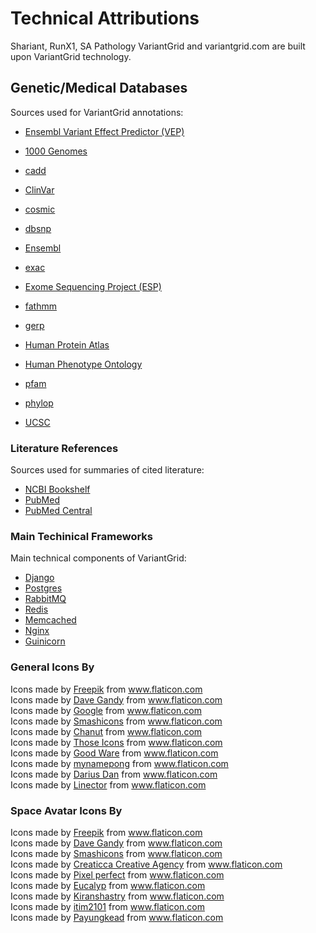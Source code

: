 # Technical Attributions

Shariant, RunX1, SA Pathology VariantGrid and variantgrid.com are built upon VariantGrid technology.

## Genetic/Medical Databases

Sources used for VariantGrid annotations:

* <a href="https://www.ensembl.org/vep">Ensembl Variant Effect Predictor (VEP)</a>

* <a href="http://www.internationalgenome.org/">1000 Genomes</a>
* <a href="http://cadd.gs.washington.edu/home">cadd</a>
* <a href="https://www.ncbi.nlm.nih.gov/clinvar/">ClinVar</a>
* <a href="https://cancer.sanger.ac.uk/cosmic">cosmic</a>
* <a href="https://www.ncbi.nlm.nih.gov/SNP/">dbsnp</a>
* <a href="https://asia.ensembl.org/index.html">Ensembl</a>
* <a href="http://exac.broadinstitute.org/">exac</a>
* <a href="https://evs.gs.washington.edu/">Exome Sequencing Project (ESP)</a>
* <a href="http://fathmm.biocompute.org.uk/">fathmm</a>
* <a href="http://mendel.stanford.edu/SidowLab/downloads/gerp/">gerp</a>
* <a href="https://www.proteinatlas.org/">Human Protein Atlas</a>
* <a href="https://hpo.jax.org/">Human Phenotype Ontology</a>
* <a href="https://pfam.xfam.org/">pfam</a>
* <a href="https://ionreporter.thermofisher.com/ionreporter/help/GUID-03D1F68A-E646-4B49-AD59-AF2F51874BD2.html">phylop</a>
* <a href="https://genome.ucsc.edu/">UCSC</a>

### Literature References

Sources used for summaries of cited literature:

* <a href="https://www.ncbi.nlm.nih.gov/books/">NCBI Bookshelf</a>
* <a href="https://www.ncbi.nlm.nih.gov/pubmed/">PubMed</a>
* <a href="https://www.ncbi.nlm.nih.gov/pmc/">PubMed Central</a>

### Main Techinical Frameworks

Main technical components of VariantGrid:

* <a href="https://www.djangoproject.com/">Django</a>
* <a href="https://www.postgresql.org/">Postgres</a>
* <a href="https://www.rabbitmq.com/">RabbitMQ</a>
* <a href="https://redis.io/">Redis</a>
* <a href="https://memcached.org/">Memcached</a>
* <a href="https://www.nginx.com/">Nginx</a>
* <a href="https://gunicorn.org/">Guinicorn</a>

### General Icons By
<div>Icons made by <a href="https://www.flaticon.com/authors/freepik" title="Freepik">Freepik</a> from <a href="https://www.flaticon.com/"     title="Flaticon">www.flaticon.com</a></div><div>Icons made by <a href="https://www.flaticon.com/authors/dave-gandy" title="Dave Gandy">Dave Gandy</a> from <a href="https://www.flaticon.com/"     title="Flaticon">www.flaticon.com</a></div><div>Icons made by <a href="https://www.flaticon.com/authors/google" title="Google">Google</a> from <a href="https://www.flaticon.com/"     title="Flaticon">www.flaticon.com</a></div><div>Icons made by <a href="https://www.flaticon.com/authors/smashicons" title="Smashicons">Smashicons</a> from <a href="https://www.flaticon.com/"     title="Flaticon">www.flaticon.com</a></div><div>Icons made by <a href="https://www.flaticon.com/authors/chanut" title="Chanut">Chanut</a> from <a href="https://www.flaticon.com/"     title="Flaticon">www.flaticon.com</a></div><div>Icons made by <a href="https://www.flaticon.com/authors/those-icons" title="Those Icons">Those Icons</a> from <a href="https://www.flaticon.com/"     title="Flaticon">www.flaticon.com</a></div><div>Icons made by <a href="https://www.flaticon.com/authors/good-ware" title="Good Ware">Good Ware</a> from <a href="https://www.flaticon.com/"     title="Flaticon">www.flaticon.com</a></div><div>Icons made by <a href="https://www.flaticon.com/authors/mynamepong" title="mynamepong">mynamepong</a> from <a href="https://www.flaticon.com/"     title="Flaticon">www.flaticon.com</a></div><div>Icons made by <a href="https://www.flaticon.com/authors/darius-dan" title="Darius Dan">Darius Dan</a> from <a href="https://www.flaticon.com/"     title="Flaticon">www.flaticon.com</a></div><div>Icons made by <a href="https://www.flaticon.com/authors/linector" title="Linector">Linector</a> from <a href="https://www.flaticon.com/"     title="Flaticon">www.flaticon.com</a></div>


### Space Avatar Icons By
<div>Icons made by <a href="https://www.flaticon.com/authors/freepik" title="Freepik">Freepik</a> from <a href="https://www.flaticon.com/"     title="Flaticon">www.flaticon.com</a></div><div>Icons made by <a href="https://www.flaticon.com/authors/dave-gandy" title="Dave Gandy">Dave Gandy</a> from <a href="https://www.flaticon.com/"     title="Flaticon">www.flaticon.com</a></div><div>Icons made by <a href="https://www.flaticon.com/authors/smashicons" title="Smashicons">Smashicons</a> from <a href="https://www.flaticon.com/"     title="Flaticon">www.flaticon.com</a></div><div>Icons made by <a href="https://www.flaticon.com/authors/creaticca-creative-agency" title="Creaticca Creative Agency">Creaticca Creative Agency</a> from <a href="https://www.flaticon.com/"     title="Flaticon">www.flaticon.com</a></div><div>Icons made by <a href="https://www.flaticon.com/authors/pixel-perfect" title="Pixel perfect">Pixel perfect</a> from <a href="https://www.flaticon.com/"     title="Flaticon">www.flaticon.com</a></div><div>Icons made by <a href="https://www.flaticon.com/authors/eucalyp" title="Eucalyp">Eucalyp</a> from <a href="https://www.flaticon.com/"     title="Flaticon">www.flaticon.com</a></div><div>Icons made by <a href="https://www.flaticon.com/authors/kiranshastry" title="Kiranshastry">Kiranshastry</a> from <a href="https://www.flaticon.com/"     title="Flaticon">www.flaticon.com</a></div><div>Icons made by <a href="https://www.flaticon.com/authors/itim2101" title="itim2101">itim2101</a> from <a href="https://www.flaticon.com/"     title="Flaticon">www.flaticon.com</a></div><div>Icons made by <a href="https://www.flaticon.com/authors/payungkead" title="Payungkead">Payungkead</a> from <a href="https://www.flaticon.com/"     title="Flaticon">www.flaticon.com</a></div>